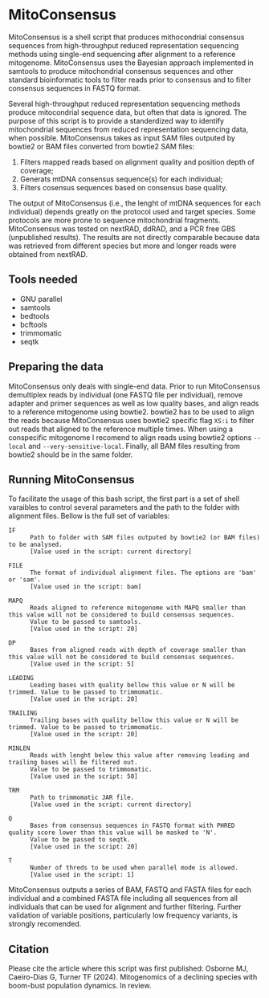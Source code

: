 # MitoConsensus
MitoConsensus is a shell script that produces mithocondrial consensus sequences from high-throughput reduced representation sequencing methods using single-end sequencing after alignment to a reference mitogenome. MitoConsensus uses the Bayesian approach implemented in samtools to produce mitochondrial consensus sequences and other standard bioinformatic tools to filter reads prior to consensus and to filter consensus sequences in FASTQ format.

Several high-throughput reduced representation sequencing methods produce mitocondrial sequence data, but often that data is ignored. The purpose of this script is to provide a standerdized way to identify mitochondrial sequences from reduced representation sequencing data, when possible. MitoConsensus takes as input SAM files outputed by bowtie2 or BAM files converted from bowtie2 SAM files:
1. Filters mapped reads based on alignment quality and position depth of coverage;
2. Generats mtDNA consensus sequence(s) for each individual;
3. Filters cosensus sequences based on consensus base quality.

The output of MitoConsensus (i.e., the lenght of mtDNA sequences for each individual) depends greatly on the protocol used and target species. Some protocols are more prone to sequence mitochondrial fragments. MitoConsensus was tested on nextRAD, ddRAD, and a PCR free GBS (unpublished results). The results are not directly comparable because data was retrieved from different species but more and longer reads were obtained from nextRAD.

## Tools needed
- GNU parallel
- samtools
- bedtools
- bcftools
- trimmomatic
- seqtk

## Preparing the data
MitoConsensus only deals with single-end data. Prior to run MitoConsensus demultiplex reads by individual (one FASTQ file per individual), remove adapter and primer sequences as well as low quality bases, and align reads to a reference mitogenome using bowtie2. bowtie2 has to be used to align the reads because MitoConsensus uses bowtie2 specific flag `XS:i` to filter out reads that aligned to the reference multiple times. When using a conspecific mitogenome I recomend to align reads using bowtie2 options `--local` and `--very-sensitive-local`. Finally, all BAM files resulting from bowtie2 should be in the same folder.

## Running MitoConsensus
To facilitate the usage of this bash script, the first part is a set of shell varaibles to control several parameters and the path to the folder with alignment files. Bellow is the full set of variables:
~~~
IF
      Path to folder with SAM files outputed by bowtie2 (or BAM files) to be analysed.
      [Value used in the script: current directory]

FILE
      The format of individual alignment files. The options are 'bam' or 'sam'.
      [Value used in the script: bam]

MAPQ
      Reads aligned to reference mitogenome with MAPQ smaller than this value will not be considered to build consensus sequences.
      Value to be passed to samtools.
      [Value used in the script: 20]

DP
      Bases from aligned reads with depth of coverage smaller than this value will not be considered to build consensus sequences.
      [Value used in the script: 5]

LEADING
      Leading bases with quality bellow this value or N will be trimmed. Value to be passed to trimmomatic.
      [Value used in the script: 20]

TRAILING
      Trailing bases with quality bellow this value or N will be trimmed. Value to be passed to trimmomatic.
      [Value used in the script: 20]

MINLEN
      Reads with lenght below this value after removing leading and trailing bases will be filtered out.
      Value to be passed to trimmomatic.
      [Value used in the script: 50]

TRM
      Path to trimmomatic JAR file.
      [Value used in the script: current directory]

Q
      Bases from consensus sequences in FASTQ format with PHRED quality score lower than this value will be masked to 'N'. 
      Value to be passed to seqtk.
      [Value used in the script: 20]

T
      Number of threds to be used when parallel mode is allowed.
      [Value used in the script: 1]
~~~
  
MitoConsensus outputs a series of BAM, FASTQ and FASTA files for each individual and a combined FASTA file including all sequences from all individuals that can be used for alignment and further filtering. Further validation of variable positions, particularly low frequency variants, is strongly recomended.

## Citation
Please cite the article where this script was first published: Osborne MJ, Caeiro-Dias G, Turner TF (2024). Mitogenomics of a declining species with boom-bust population dynamics. In review. 
